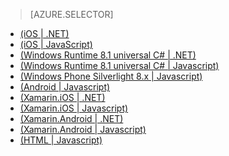 > [AZURE.SELECTOR]
- [(iOS | .NET)](/documentation/articles/mobile-services-dotnet-backend-ios-get-started-users/)
- [(iOS | JavaScript)](/documentation/articles/mobile-services-ios-get-started-users/)
- [(Windows Runtime 8.1 universal C# | .NET)](/documentation/articles/mobile-services-dotnet-backend-windows-universal-dotnet-get-started-users/)
- [(Windows Runtime 8.1 universal C# | Javascript)](/documentation/articles/mobile-services-javascript-backend-windows-universal-dotnet-get-started-users/)
- [(Windows Phone Silverlight 8.x | Javascript)](/documentation/articles/mobile-services-windows-phone-get-started-users/)
- [(Android | Javascript)](/documentation/articles/mobile-services-android-get-started-users/)
- [(Xamarin.iOS | .NET)](/documentation/articles/mobile-services-dotnet-backend-xamarin-ios-get-started-users/)
- [(Xamarin.iOS | Javascript)](/documentation/articles/partner-xamarin-mobile-services-ios-get-started-users/)
- [(Xamarin.Android | .NET)](/documentation/articles/mobile-services-dotnet-backend-xamarin-android-get-started-users/)
- [(Xamarin.Android | Javascript)](/documentation/articles/partner-xamarin-mobile-services-android-get-started-users/)
- [(HTML | Javascript)](/documentation/articles/mobile-services-html-get-started-users/)

<!---HONumber=82-->